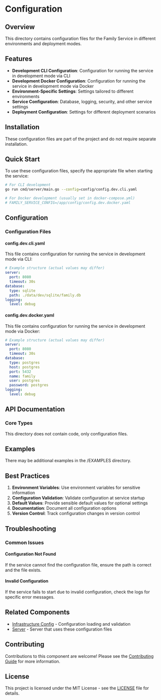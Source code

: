 # Configuration

## Overview

This directory contains configuration files for the Family Service in different environments and deployment modes.

## Features

- **Development CLI Configuration**: Configuration for running the service in development mode via CLI
- **Development Docker Configuration**: Configuration for running the service in development mode via Docker
- **Environment-Specific Settings**: Settings tailored to different environments
- **Service Configuration**: Database, logging, security, and other service settings
- **Deployment Configuration**: Settings for different deployment scenarios

## Installation

These configuration files are part of the project and do not require separate installation.

## Quick Start

To use these configuration files, specify the appropriate file when starting the service:

```bash
# For CLI development
go run cmd/server/main.go --config=config/config.dev.cli.yaml

# For Docker development (usually set in docker-compose.yml)
# FAMILY_SERVICE_CONFIG=/app/config/config.dev.docker.yaml
```

## Configuration

### Configuration Files

#### config.dev.cli.yaml

This file contains configuration for running the service in development mode via CLI:

```yaml
# Example structure (actual values may differ)
server:
  port: 8080
  timeout: 30s
database:
  type: sqlite
  path: ./data/dev/sqlite/family.db
logging:
  level: debug
```

#### config.dev.docker.yaml

This file contains configuration for running the service in development mode via Docker:

```yaml
# Example structure (actual values may differ)
server:
  port: 8080
  timeout: 30s
database:
  type: postgres
  host: postgres
  port: 5432
  name: family
  user: postgres
  password: postgres
logging:
  level: debug
```

## API Documentation

### Core Types

This directory does not contain code, only configuration files.

## Examples

There may be additional examples in the /EXAMPLES directory.

## Best Practices

1. **Environment Variables**: Use environment variables for sensitive information
2. **Configuration Validation**: Validate configuration at service startup
3. **Default Values**: Provide sensible default values for optional settings
4. **Documentation**: Document all configuration options
5. **Version Control**: Track configuration changes in version control

## Troubleshooting

### Common Issues

#### Configuration Not Found

If the service cannot find the configuration file, ensure the path is correct and the file exists.

#### Invalid Configuration

If the service fails to start due to invalid configuration, check the logs for specific error messages.

## Related Components

- [Infrastructure Config](../infrastructure/adapters/config/README.md) - Configuration loading and validation
- [Server](../infrastructure/server/README.md) - Server that uses these configuration files

## Contributing

Contributions to this component are welcome! Please see the [Contributing Guide](../CONTRIBUTING.md) for more information.

## License

This project is licensed under the MIT License - see the [LICENSE](../LICENSE) file for details.